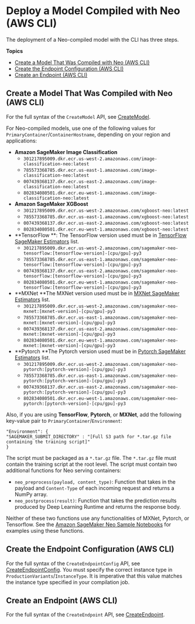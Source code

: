 # Deploy a Model Compiled with Neo \(AWS CLI\)<a name="neo-deployment-hosting-services-cli"></a>

The deployment of a Neo\-compiled model with the CLI has three steps\.

**Topics**
+ [Create a Model That Was Compiled with Neo \(AWS CLI\)](#neo-deployment-hosting-services-cli-create-model)
+ [Create the Endpoint Configuration \(AWS CLI\)](#neo-deployment-hosting-services-cli-create-endpoint-config)
+ [Create an Endpoint \(AWS CLI\)](#neo-deployment-hosting-services-cli-create-endpoint)

## Create a Model That Was Compiled with Neo \(AWS CLI\)<a name="neo-deployment-hosting-services-cli-create-model"></a>

For the full syntax of the `CreateModel` API, see [CreateModel](API_CreateModel.md)\.

For Neo\-compiled models, use one of the following values for `PrimaryContainer`/`ContainerHostname`, depending on your region and applications: 
+ **Amazon SageMaker Image Classification**
  + `301217895009.dkr.ecr.us-west-2.amazonaws.com/image-classification-neo:latest`
  + `785573368785.dkr.ecr.us-east-1.amazonaws.com/image-classification-neo:latest`
  + `007439368137.dkr.ecr.us-east-2.amazonaws.com/image-classification-neo:latest`
  + `802834080501.dkr.ecr.eu-west-1.amazonaws.com/image-classification-neo:latest`
+ **Amazon SageMaker XGBoost**
  + `301217895009.dkr.ecr.us-west-2.amazonaws.com/xgboost-neo:latest` 
  + `785573368785.dkr.ecr.us-east-1.amazonaws.com/xgboost-neo:latest` 
  + `007439368137.dkr.ecr.us-east-2.amazonaws.com/xgboost-neo:latest` 
  + `802834080501.dkr.ecr.eu-west-1.amazonaws.com/xgboost-neo:latest` 
+ **TensorFlow **: The TensorFlow version used must be in [TensorFlow SageMaker Estimators](https://github.com/aws/sagemaker-python-sdk#tensorflow-sagemaker-estimators) list\.
  + `301217895009.dkr.ecr.us-west-2.amazonaws.com/sagemaker-neo-tensorflow:[tensorflow-version]-[cpu/gpu]-py3`
  + `785573368785.dkr.ecr.us-east-1.amazonaws.com/sagemaker-neo-tensorflow:[tensorflow-version]-[cpu/gpu]-py3`
  + `007439368137.dkr.ecr.us-east-2.amazonaws.com/sagemaker-neo-tensorflow:[tensorflow-version]-[cpu/gpu]-py3`
  + `802834080501.dkr.ecr.eu-west-1.amazonaws.com/sagemaker-neo-tensorflow:[tensorflow-version]-[cpu/gpu]-py3`
+ **MXNet **The MXNet version used must be in [MXNet SageMaker Estimators](https://github.com/aws/sagemaker-python-sdk#mxnet-sagemaker-estimators) list\.
  + `301217895009.dkr.ecr.us-west-2.amazonaws.com/sagemaker-neo-mxnet:[mxnet-version]-[cpu/gpu]-py3`
  + `785573368785.dkr.ecr.us-east-1.amazonaws.com/sagemaker-neo-mxnet:[mxnet-version]-[cpu/gpu]-py3`
  + `007439368137.dkr.ecr.us-east-2.amazonaws.com/sagemaker-neo-mxnet:[mxnet-version]-[cpu/gpu]-py3`
  + `802834080501.dkr.ecr.eu-west-1.amazonaws.com/sagemaker-neo-mxnet:[mxnet-version]-[cpu/gpu]-py3`
+ **Pytorch **The Pytorch version used must be in [Pytorch SageMaker Estimators](https://github.com/aws/sagemaker-python-sdk#pytorch-sagemaker-estimators) list\.
  + `301217895009.dkr.ecr.us-west-2.amazonaws.com/sagemaker-neo-pytorch:[pytorch-version]-[cpu/gpu]-py3`
  + `785573368785.dkr.ecr.us-east-1.amazonaws.com/sagemaker-neo-pytorch:[pytorch-version]-[cpu/gpu]-py3`
  + `007439368137.dkr.ecr.us-east-2.amazonaws.com/sagemaker-neo-pytorch:[pytorch-version]-[cpu/gpu]-py3`
  + `802834080501.dkr.ecr.eu-west-1.amazonaws.com/sagemaker-neo-pytorch:[pytorch-version]-[cpu/gpu]-py3`

Also, if you are using **TensorFlow**, **Pytorch**, or **MXNet**, add the following key\-value pair to `PrimaryContainer`/`Environment`:

```
"Environment": {
"SAGEMAKER_SUBMIT_DIRECTORY" : "[Full S3 path for *.tar.gz file containing the training script]"
}
```

The script must be packaged as a `*.tar.gz` file\. The `*.tar.gz` file must contain the training script at the root level\. The script must contain two additional functions for Neo serving containers:
+ `neo_preprocess(payload, content_type)`: Function that takes in the payload and `Content-Type` of each incoming request and returns a NumPy array\.
+ `neo_postprocess(result)`: Function that takes the prediction results produced by Deep Learning Runtime and returns the response body\.

Neither of these two functions use any functionalities of MXNet, Pytorch, or Tensorflow\. See the [Amazon SageMaker Neo Sample Notebooks](neo.md#neo-sample-notebooks) for examples using these functions\.

## Create the Endpoint Configuration \(AWS CLI\)<a name="neo-deployment-hosting-services-cli-create-endpoint-config"></a>

For the full syntax of the `CreateEndpointConfig` API, see [CreateEndpointConfig](API_CreateEndpointConfig.md)\. You must specify the correct instance type in `ProductionVariants`/`InstanceType`\. It is imperative that this value matches the instance type specified in your compilation job\.

## Create an Endpoint \(AWS CLI\)<a name="neo-deployment-hosting-services-cli-create-endpoint"></a>

For the full syntax of the `CreateEndpoint` API, see [CreateEndpoint](API_CreateEndpoint.md)\. 